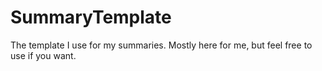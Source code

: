 # SummaryTemplate
The template I use for my summaries. Mostly here for me, but feel free to use if you want.
